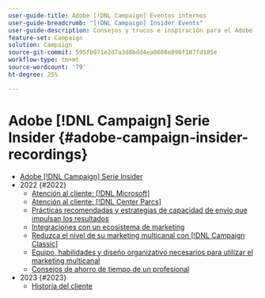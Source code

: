 ```yaml
---
user-guide-title: Adobe [!DNL Campaign] Eventos internos
user-guide-breadcrumb: "[!DNL Campaign] Insider Events"
user-guide-description: Consejos y trucos e inspiración para el Adobe [!DNL Campaign] clientes de para ayudar a desarrollar estrategias de marketing entre canales, aumentar las habilidades de los profesionales de marketing de equipo y ayudar a las organizaciones a lanzar estrategias de marketing entre canales más avanzadas.
feature-set: Campaign
solution: Campaign
source-git-commit: 595fb971e2d7a3d8bdd4ea8608e896f187fd185e
workflow-type: tm+mt
source-wordcount: '79'
ht-degree: 25%

---
```



# Adobe [!DNL Campaign] Serie Insider {#adobe-campaign-insider-recordings}

+ [Adobe [!DNL Campaign] Serie Insider](overview.md)
+ 2022 {#2022}
   + [Atención al cliente: [!DNL Microsoft]](2022/microsoft.md)
   + [Atención al cliente: [!DNL Center Parcs]](2022/center-parcs.md)
   + [Prácticas recomendadas y estrategias de capacidad de envío que impulsan los resultados](2022/deliverability-best-practices.md)
   + [Integraciones con un ecosistema de marketing](2022/integrations.md)
   + [Reduzca el nivel de su marketing multicanal con [!DNL Campaign Classic]](2022/cross-channel.md)
   + [Equipo, habilidades y diseño organizativo necesarios para utilizar el marketing multicanal](2022/team-skills-org-design.md)
   + [Consejos de ahorro de tiempo de un profesional](2022/tips.md)
+ 2023 {#2023}
   + [Historia del cliente](2023/customer-spotlight-center-parcs.md)